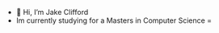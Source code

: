- 👋 Hi, I’m Jake Clifford
- Im currently studying for a Masters in Computer Science =

<!---
jakeyclifford/jakeyclifford is a ✨ special ✨ repository because its `README.md` (this file) appears on your GitHub profile.
You can click the Preview link to take a look at your changes.
--->
